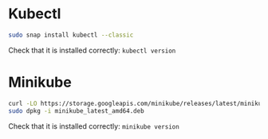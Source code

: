 # Kubectl

```sh
sudo snap install kubectl --classic
```

Check that it is installed correctly: `kubectl version`
# Minikube

```sh
curl -LO https://storage.googleapis.com/minikube/releases/latest/minikube_latest_amd64.deb
sudo dpkg -i minikube_latest_amd64.deb
```

Check that it is installed correctly: `minikube version`